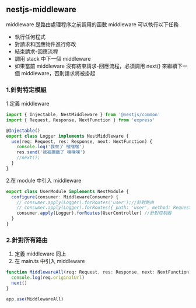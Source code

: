 ## nestjs-middleware

middleware 是路由處理程序之前調用的函數
middleware 可以執行以下任務

- 執行任何程式
- 對請求和回應物件進行修改
- 結束請求-回應流程
- 調用 stack 中下一個 middleware
- 如果當前 middleware 沒有結束請求-回應流程，必須調用 next() 來繼續下一個 middleware，否則請求將被掛起

### 1.針對特定模組

1.定義 middleware

```ts
import { Injectable, NestMiddleware } from '@nestjs/common'
import { Request, Response, NextFunction } from 'express'

@Injectable()
export class Logger implements NestMiddleware {
  use(req: Request, res: Response, next: NextFunction) {
    console.log('我來了 嘿嘿嘿')
    res.send('我被攔截了 嘿嘿嘿')
    //next();
  }
}
```

2.在 module 中引入 middleware

```ts
export class UserModule implements NestModule {
  configure(consumer: MiddlewareConsumer) {
    // consumer.apply(Logger).forRoutes('user');//針對路由
    // consumer.apply(Logger).forRoutes({ path: 'user', method: RequestMethod.GET });//針對特定路由
    consumer.apply(Logger).forRoutes(UserController) //針對控制器
  }
}
```

### 2.針對所有路由

1. 定義 middleware 同上
2. 在 main.ts 中引入 middleware

```ts
function MiddlewareAll(req: Request, res: Response, next: NextFunction) {
  console.log(req.originalUrl)
  next()
}

app.use(MiddlewareAll)
```
